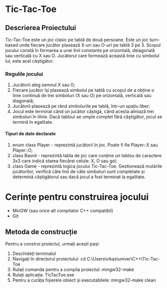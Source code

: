 # Tic-Tac-Toe

## Descrierea Proiectului
Tic-Tac-Toe este un joc clasic pe tablă de două persoane. Este un joc turn-based unde fiecare jucător plasează X-uri sau O-uri pe tablă 3 pe 3. Scopul jocului constă în formarea a unei linii constante pe orizontală, deiagonală sau verticală cu X sau O. Jucătorul care formează această linie cu simbolul lui, este acel câștigător.

### Regulile jocului
1. Jucătorii aleg semnul X sau O;
2. Fiecare jucător își plasează simbolul pe tablă cu scopul de a obține o linie continuă de trei simboluri (X sau O) pe orizontală, verticală sau diagonală;
3. Jucătorii plasează pe rând simbolurile pe tablă, într-un spațiu liber;
4. Jocul este terminat când un jucător câștigă, când acesta aliniază trei simboluri în lilnie. Dacă tabloul se umple complet fără câștigător, jocul se termină în egalitate.

#### Tipuri de date declarate
1. enum class Player  - reprezintă jucătorii în joc. Poate fi fie Player::X sau Player::O;
2. class Baord - reprezintă tabla de joc care conține un tablou de caractere 3x3 care indică starea fiecărei celule: X, O sau gol;
3. class Game - reprezintă logica jocului Tic-Tac-Toe. Gestionează mutările jucătorilor, verifică câte linii de câte simboluri sunt completate și determină câștigătorul sau dacă jocul a fost terminat la egalitate.


# Cerințe pentru construirea jocului

- MinGW (sau orice alt compilator C++ compatibil)
- Git

## Metoda de construcție

Pentru a construi proiectul, urmați acești pași:

1. Deschideți terminalul 
2. Navigați în directorul proiectului: cd C:\Users\vikas\univer\C++\Tic-Tac-Toe
3. Rulați comanda pentru a compila proiectul:  mingw32-make
4. Rulați aplicația: TicTacToe.exe
5. Pentru a curăța fișierele obiect și executabilele: mingw32-make clean